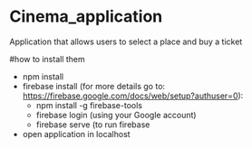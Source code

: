 # Cinema_application
Application that allows users to select a place and buy a ticket

#how to install them

- npm install
- firebase install (for more details go to: https://firebase.google.com/docs/web/setup?authuser=0): 
  - npm install -g firebase-tools
  - firebase login (using your Google account)
  - firebase serve (to run firebase
- open application in localhost
  

